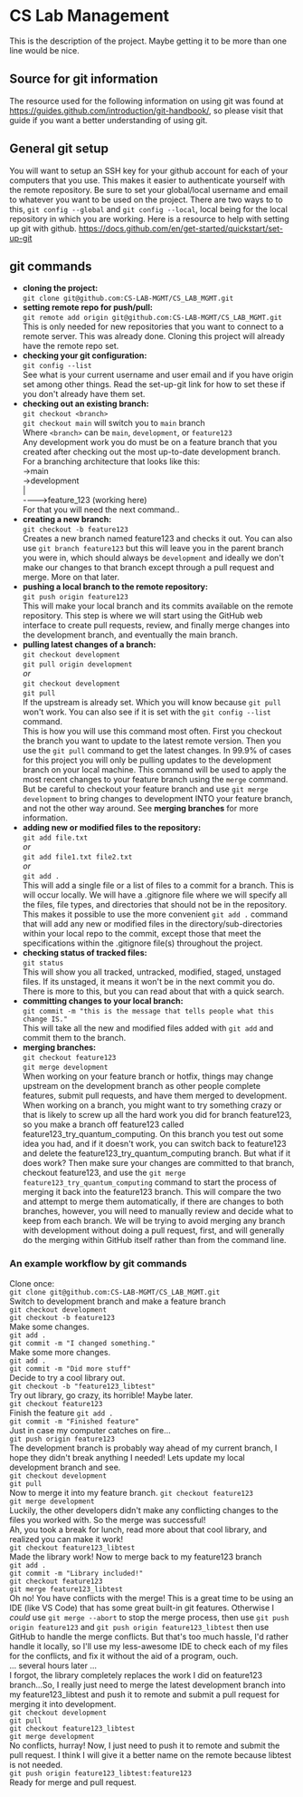 # CS Lab Management
This is the description of the project. Maybe getting it to be more than one line would be nice.
## Source for git information
The resource used for the following information on using git was found at https://guides.github.com/introduction/git-handbook/, so please visit that guide if you want a better understanding of using git.
## General git setup
You will want to setup an SSH key for your github account for each of your computers that you use. This makes it easier to authenticate yourself with the remote repository. Be sure to set your global/local username and email to whatever you want to be used on the project. There are two ways to to this, `git config --global` and `git config --local`, local being for the local repository in which you are working. Here is a resource to help with setting up git with github. https://docs.github.com/en/get-started/quickstart/set-up-git
## git commands
- **cloning the project:**  
`git clone git@github.com:CS-LAB-MGMT/CS_LAB_MGMT.git`
- **setting remote repo for push/pull:**  
`git remote add origin git@github.com:CS-LAB-MGMT/CS_LAB_MGMT.git`  
This is only needed for new repositories that you want to connect to a remote server. This was already done. Cloning this project will already have the remote repo set.
- **checking your git configuration:**  
`git config --list`  
See what is your current username and user email and if you have origin set among other things. Read the set-up-git link for how to set these if you don't already have them set.
- **checking out an existing branch:**  
`git checkout <branch>`  
`git checkout main` will switch you to `main` branch  
Where `<branch>` can be `main`, `development`, or `feature123`  
Any development work you do must be on a feature branch that you created after checking out the most up-to-date development branch. For a branching architecture that looks like this:  
->main  
->development  
|  
---->feature_123 (working here)  
For that you will need the next command..
- **creating a new branch:**  
`git checkout -b feature123`  
Creates a new branch named feature123 and checks it out. You can also use `git branch feature123` but this will leave you in the parent branch you were in, which should always be `development` and ideally we don't make our changes to that branch except through a pull request and merge. More on that later.
- **pushing a local branch to the remote repository:**  
`git push origin feature123`  
This will make your local branch and its commits available on the remote repository. This step is where we will start using the GitHub web interface to create pull requests, review, and finally merge changes into the development branch, and eventually the main branch.
- **pulling latest changes of a branch:**  
`git checkout development`  
`git pull origin development`  
*or*  
`git checkout development`  
`git pull`  
If the upstream is already set. Which you will know because `git pull` won't work. You can also see if it is set with the `git config --list` command.  
This is how you will use this command most often. First you checkout the branch you want to update to the latest remote version. Then you use the `git pull` command to get the latest changes. In 99.9% of cases for this project you will only be pulling updates to the development branch on your local machine. This command will be used to apply the most recent changes to your feature branch using the `merge` command. But be careful to checkout your feature branch and use `git merge development` to bring changes to development INTO your feature branch, and not the other way around. See **merging branches** for more information.
- **adding new or modified files to the repository:**  
`git add file.txt`  
*or*  
`git add file1.txt file2.txt`  
*or*  
`git add .`  
This will add a single file or a list of files to a commit for a branch. This is will occur locally. We will have a .gitignore file where we will specify all the files, file types, and directories that should not be in the repository. This makes it possible to use the more convenient `git add .` command that will add any new or modified files in the directory/sub-directories within your local repo to the commit, except those that meet the specifications within the .gitignore file(s) throughout the project.  
- **checking status of tracked files:**  
`git status`  
This will show you all tracked, untracked, modified, staged, unstaged files. If its unstaged, it means it won't be in the next commit you do. There is more to this, but you can read about that with a quick search.  
- **committing changes to your local branch:**  
`git commit -m "this is the message that tells people what this change IS."`  
This will take all the new and modified files added with `git add` and commit them to the branch.
- **merging branches:**  
`git checkout feature123`  
`git merge development`  
When working on your feature branch or hotfix, things may change upstream on the development branch as other people complete features, submit pull requests, and have them merged to development. When working on a branch, you might want to try something crazy or that is likely to screw up all the hard work you did for branch feature123, so you make a branch off feature123 called feature123_try_quantum_computing. On this branch you test out some idea you had, and if it doesn't work, you can switch back to feature123 and delete the feature123_try_quantum_computing branch. But what if it does work? Then make sure your changes are committed to that branch, checkout feature123, and use the `git merge feature123_try_quantum_computing` command to start the process of merging it back into the feature123 branch. This will compare the two and attempt to merge them automatically, if there are changes to both branches, however, you will need to manually review and decide what to keep from each branch. We will be trying to avoid merging any branch with development without doing a pull request, first, and will generally do the merging within GitHub itself rather than from the command line.


### An example workflow by git commands
Clone once:  
`git clone git@github.com:CS-LAB-MGMT/CS_LAB_MGMT.git`  
Switch to development branch and make a feature branch  
`git checkout development`  
`git checkout -b feature123`  
Make some changes.  
`git add .`  
`git commit -m "I changed something."`  
Make some more changes.  
`git add .`  
`git commit -m "Did more stuff"`  
Decide to try a cool library out.  
`git checkout -b "feature123_libtest"`  
Try out library, go crazy, its horrible! Maybe later.  
`git checkout feature123`  
Finish the feature
`git add .`  
`git commit -m "Finished feature"`  
Just in case my computer catches on fire...  
`git push origin feature123`  
The development branch is probably way ahead of my current branch, I hope they didn't break anything I needed! Lets update my local development branch and see.  
`git checkout development`  
`git pull`  
Now to merge it into my feature branch.
`git checkout feature123`  
`git merge development`  
Luckily, the other developers didn't make any conflicting changes to the files you worked with. So the merge was successful!  
Ah, you took a break for lunch, read more about that cool library, and realized you can make it work!  
`git checkout feature123_libtest`  
Made the library work! Now to merge back to my feature123 branch  
`git add .`  
`git commit -m "Library included!"`  
`git checkout feature123`  
`git merge feature123_libtest`  
Oh no! You have conflicts with the merge! This is a great time to be using an IDE (like VS Code) that has some great built-in git features. Otherwise I *could* use `git merge --abort` to stop the merge process, then use `git push origin feature123` and `git push origin feature123_libtest` then use GitHub to handle the merge conflicts. But that's too much hassle, I'd rather handle it locally, so I'll use my less-awesome IDE to check each of my files for the conflicts, and fix it without the aid of a program, ouch.  
... several hours later ...  
I forgot, the library completely replaces the work I did on feature123 branch...So, I really just need to merge the latest development branch into my feature123_libtest and push it to remote and submit a pull request for merging it into development.  
`git checkout development`  
`git pull`  
`git checkout feature123_libtest`  
`git merge development`  
No conflicts, hurray! Now, I just need to push it to remote and submit the pull request. I think I will give it a better name on the remote because libtest is not needed.  
`git push origin feature123_libtest:feature123`  
Ready for merge and pull request.
